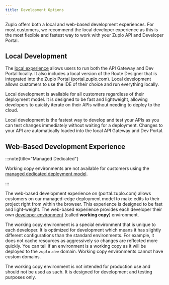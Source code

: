 ```yaml
---
title: Development Options
---
```


Zuplo offers both a local and web-based development experiences. For most
customers, we recommend the local developer experience as this is the most
flexible and fastest way to work with your Zuplo API and Developer Portal.

## Local Development

The [local experience](./local-development.mdx) allows users to run both the API
Gateway and Dev Portal locally. It also includes a local version of the Route
Designer that is integrated into the Zuplo Portal (portal.zuplo.com). Local
development allows customers to use the IDE of their choice and run everything
locally.

Local development is available for all customers regardless of their deployment
model. It is designed to be fast and lightweight, allowing developers to quickly
iterate on their APIs without needing to deploy to the cloud.

Local development is the fastest way to develop and test your APIs as you can
test changes immediately without waiting for a deployment. Changes to your API
are automatically loaded into the local API Gateway and Dev Portal.

## Web-Based Development Experience

:::note{title="Managed Dedicated"}

Working copy environments are not available for customers using the
[managed dedicated deployment model](../dedicated/overview.md).

:::

The web-based development experience on (portal.zuplo.com) allows customers on
our managed-edge deployment model to make edits to their project right from
within the browser. This experience is designed to be fast and light-weight. The
web-based experience provides each developer their own
[developer environment](./environments.md) (called **working copy**)
environment.

The working copy environment is a special environment that is unique to each
developer. It is optimized for development which means it has slightly different
configurations than the standard environments. For example, it does not cache
resources as aggressively so changes are reflected more quickly. You can tell if
an environment is a working copy as it will be deployed to the `zuplo.dev`
domain. Working copy environments cannot have custom domains.

The working copy environment is not intended for production use and should not
be used as such. It is designed for development and testing purposes only.
